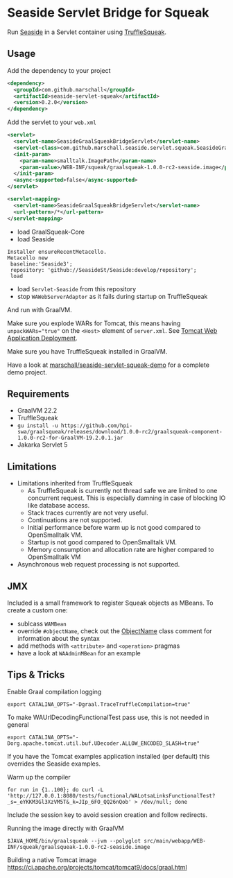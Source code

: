 Seaside Servlet Bridge for Squeak
=================================

Run [Seaside](http://www.seaside.st) in a Servlet container using [TruffleSqueak](https://github.com/hpi-swa/trufflesqueak).

Usage
-----

Add the dependency to your project

```xml
<dependency>
  <groupId>com.github.marschall</groupId>
  <artifactId>seaside-servlet-squeak</artifactId>
  <version>0.2.0</version>
</dependency>
```

Add the servlet to your `web.xml`


```xml
<servlet>
  <servlet-name>SeasideGraalSqueakBridgeServlet</servlet-name>
  <servlet-class>com.github.marschall.seaside.servlet.squeak.SeasideGraalSqueakBridgeServlet</servlet-class>
  <init-param>
    <param-name>smalltalk.ImagePath</param-name>
    <param-value>/WEB-INF/squeak/graalsqueak-1.0.0-rc2-seaside.image</param-value>
  </init-param>
  <async-supported>false</async-supported>
</servlet>

<servlet-mapping>
  <servlet-name>SeasideGraalSqueakBridgeServlet</servlet-name>
  <url-pattern>/*</url-pattern>
</servlet-mapping>
```

* load GraalSqueak-Core
* load Seaside


```
Installer ensureRecentMetacello. 
Metacello new
 baseline:'Seaside3';
 repository: 'github://SeasideSt/Seaside:develop/repository';
 load
```

* load `Servlet-Seaside` from this repository
* stop `WAWebServerAdaptor` as it fails during startup on TruffleSqueak

And run with GraalVM.

Make sure you explode WARs for Tomcat, this means having `unpackWARs="true"` on the `<Host>` element of `server.xml`. See [Tomcat Web Application Deployment](https://tomcat.apache.org/tomcat-9.0-doc/deployer-howto.html).

Make sure you have TruffleSqueak installed in GraalVM.

Have a look at [marschall/seaside-servlet-squeak-demo](https://github.com/marschall/seaside-servlet-squeak-demo) for a complete demo project.

Requirements
------------

 * GraalVM 22.2
 * TruffleSqueak
  * `gu install -u https://github.com/hpi-swa/graalsqueak/releases/download/1.0.0-rc2/graalsqueak-component-1.0.0-rc2-for-GraalVM-19.2.0.1.jar`
 * Jakarka Servlet 5

Limitations
-----------

* Limitations inherited from TruffleSqueak
  * As TruffleSqueak is currently not thread safe we are limited to one concurrent request. This is especially damning in case of blocking IO like database access.
  * Stack traces currently are not very useful.
  * Continuations are not supported.
  * Initial performance before warm up is not good compared to OpenSmalltalk VM.
  * Startup is not good compared to OpenSmalltalk VM.
  * Memory consumption and allocation rate are higher compared to OpenSmalltalk VM
* Asynchronous web request processing is not supported.

JMX
---

Included is a small framework to register Squeak objects as MBeans. To create a custom one:

* sublcass `WAMBean`
* override `#objectName`, check out the [ObjectName](https://docs.oracle.com/en/java/javase/11/docs/api/java.management/javax/management/ObjectName.html) class comment for information about the syntax
* add methods with `<attribute>` and `<operation>` pragmas
* have a look at `WAAdminMBean` for an example

Tips & Tricks
-------------

Enable Graal compilation logging

    export CATALINA_OPTS="-Dgraal.TraceTruffleCompilation=true"

To make WAUrlDecodingFunctionalTest pass use, this is not needed in general

    export CATALINA_OPTS="-Dorg.apache.tomcat.util.buf.UDecoder.ALLOW_ENCODED_SLASH=true"

If you have the Tomcat examples application installed (per default) this overrides the Seaside examples.

Warm up the compiler

    for run in {1..100}; do curl -L 'http://127.0.0.1:8080/tests/functional/WALotsaLinksFunctionalTest?_s=_eYKKM3Gl3XzVM5T&_k=JIp_6FO_QQ26nQob' > /dev/null; done

Include the session key to avoid session creation and follow redirects.

Running the image directly with GraalVM

    $JAVA_HOME/bin/graalsqueak --jvm --polyglot src/main/webapp/WEB-INF/squeak/graalsqueak-1.0.0-rc2-seaside.image

Building a native Tomcat image https://ci.apache.org/projects/tomcat/tomcat9/docs/graal.html

